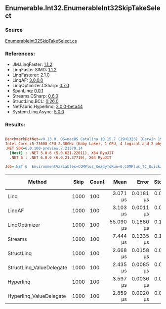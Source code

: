 ﻿## Enumerable.Int32.EnumerableInt32SkipTakeSelect

### Source
[EnumerableInt32SkipTakeSelect.cs](../LinqBenchmarks/Enumerable/Int32/EnumerableInt32SkipTakeSelect.cs)

### References:
- JM.LinqFaster: [1.1.2](https://www.nuget.org/packages/JM.LinqFaster/1.1.2)
- LinqFaster.SIMD: [1.1.2](https://www.nuget.org/packages/LinqFaster.SIMD/1.0.3)
- LinqFasterer: [2.1.0](https://www.nuget.org/packages/LinqFasterer/2.1.0)
- LinqAF: [3.0.0.0](https://www.nuget.org/packages/LinqAF/3.0.0.0)
- LinqOptimizer.CSharp: [0.7.0](https://www.nuget.org/packages/LinqOptimizer.CSharp/0.7.0)
- SpanLinq: [0.0.1](https://www.nuget.org/packages/SpanLinq/0.0.1)
- Streams.CSharp: [0.6.0](https://www.nuget.org/packages/Streams.CSharp/0.6.0)
- StructLinq.BCL: [0.26.0](https://www.nuget.org/packages/StructLinq/0.26.0)
- NetFabric.Hyperlinq: [3.0.0-beta44](https://www.nuget.org/packages/NetFabric.Hyperlinq/3.0.0-beta44)
- System.Linq.Async: [5.0.0](https://www.nuget.org/packages/System.Linq.Async/5.0.0)

### Results:
``` ini

BenchmarkDotNet=v0.13.0, OS=macOS Catalina 10.15.7 (19H1323) [Darwin 19.6.0]
Intel Core i5-7360U CPU 2.30GHz (Kaby Lake), 1 CPU, 4 logical and 2 physical cores
.NET SDK=6.0.100-preview.7.21379.14
  [Host] : .NET 5.0.6 (5.0.621.22011), X64 RyuJIT
  .NET 6 : .NET 6.0.0 (6.0.21.37719), X64 RyuJIT

Job=.NET 6  EnvironmentVariables=COMPlus_ReadyToRun=0,COMPlus_TC_QuickJitForLoops=1,COMPlus_TieredPGO=1  Runtime=.NET 6.0  

```
|                   Method | Skip | Count |      Mean |     Error |    StdDev |         Ratio | RatioSD |   Gen 0 | Gen 1 | Gen 2 | Allocated |
|------------------------- |----- |------ |----------:|----------:|----------:|--------------:|--------:|--------:|------:|------:|----------:|
|                     Linq | 1000 |   100 |  3.071 μs | 0.0181 μs | 0.0160 μs |      baseline |         |  0.0992 |     - |     - |     208 B |
|                   LinqAF | 1000 |   100 |  3.103 μs | 0.0011 μs | 0.0009 μs |  1.01x slower |   0.01x |  0.0191 |     - |     - |      40 B |
|            LinqOptimizer | 1000 |   100 | 55.090 μs | 0.1880 μs | 0.1759 μs | 17.94x slower |   0.11x | 15.5640 |     - |     - |  32,618 B |
|                  Streams | 1000 |   100 |  7.444 μs | 0.1335 μs | 0.1042 μs |  2.42x slower |   0.03x |  0.4349 |     - |     - |     920 B |
|               StructLinq | 1000 |   100 |  2.668 μs | 0.0158 μs | 0.0132 μs |  1.15x faster |   0.01x |  0.0610 |     - |     - |     128 B |
| StructLinq_ValueDelegate | 1000 |   100 |  2.435 μs | 0.0085 μs | 0.0075 μs |  1.26x faster |   0.01x |  0.0191 |     - |     - |      40 B |
|                Hyperlinq | 1000 |   100 |  3.597 μs | 0.0036 μs | 0.0032 μs |  1.17x slower |   0.01x |  0.0191 |     - |     - |      40 B |
|  Hyperlinq_ValueDelegate | 1000 |   100 |  2.859 μs | 0.0020 μs | 0.0016 μs |  1.07x faster |   0.01x |  0.0191 |     - |     - |      40 B |
